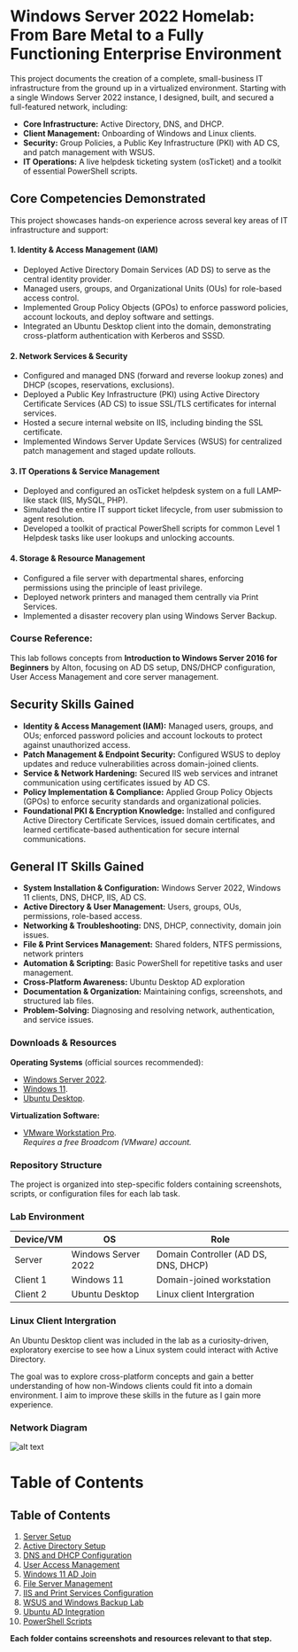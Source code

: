 # Windows Server 2022 Homelab: From Bare Metal to a Fully Functioning Enterprise Environment

This project documents the creation of a complete, small-business IT infrastructure from the ground up in a virtualized environment. Starting with a single Windows Server 2022 instance, I designed, built, and secured a full-featured network, including:

- **Core Infrastructure:** Active Directory, DNS, and DHCP.
- **Client Management:** Onboarding of Windows and Linux clients.
- **Security:** Group Policies, a Public Key Infrastructure (PKI) with AD CS, and patch management with WSUS.
- **IT Operations:** A live helpdesk ticketing system (osTicket) and a toolkit of essential PowerShell scripts.


## Core Competencies Demonstrated

This project showcases hands-on experience across several key areas of IT infrastructure and support:

#### 1. Identity & Access Management (IAM)

- Deployed Active Directory Domain Services (AD DS) to serve as the central identity provider.
- Managed users, groups, and Organizational Units (OUs) for role-based access control.
- Implemented Group Policy Objects (GPOs) to enforce password policies, account lockouts, and deploy software and settings.
- Integrated an Ubuntu Desktop client into the domain, demonstrating cross-platform authentication with Kerberos and SSSD.

#### 2. Network Services & Security

- Configured and managed DNS (forward and reverse lookup zones) and DHCP (scopes, reservations, exclusions).
- Deployed a Public Key Infrastructure (PKI) using Active Directory Certificate Services (AD CS) to issue SSL/TLS certificates for internal services.
- Hosted a secure internal website on IIS, including binding the SSL certificate.
- Implemented Windows Server Update Services (WSUS) for centralized patch management and staged update rollouts.

#### 3. IT Operations & Service Management

- Deployed and configured an osTicket helpdesk system on a full LAMP-like stack (IIS, MySQL, PHP).
- Simulated the entire IT support ticket lifecycle, from user submission to agent resolution.
- Developed a toolkit of practical PowerShell scripts for common Level 1 Helpdesk tasks like user lookups and unlocking accounts.

#### 4. Storage & Resource Management

- Configured a file server with departmental shares, enforcing permissions using the principle of least privilege.
- Deployed network printers and managed them centrally via Print Services.
- Implemented a disaster recovery plan using Windows Server Backup.

### Course Reference:

This lab follows concepts from **Introduction to Windows Server 2016 for Beginners** by Alton, focusing on AD DS setup, DNS/DHCP configuration, User Access Management and core server management.

## Security Skills Gained

- **Identity & Access Management (IAM):** Managed users, groups, and OUs; enforced password policies and account lockouts to protect against unauthorized access.  
- **Patch Management & Endpoint Security:** Configured WSUS to deploy updates and reduce vulnerabilities across domain-joined clients.  
- **Service & Network Hardening:** Secured IIS web services and intranet communication using certificates issued by AD CS.  
- **Policy Implementation & Compliance:** Applied Group Policy Objects (GPOs) to enforce security standards and organizational policies.  
- **Foundational PKI & Encryption Knowledge:** Installed and configured Active Directory Certificate Services, issued domain certificates, and learned certificate-based authentication for secure internal communications.  

## General IT Skills Gained

- **System Installation & Configuration:** Windows Server 2022, Windows 11 clients, DNS, DHCP, IIS, AD CS.  
- **Active Directory & User Management:** Users, groups, OUs, permissions, role-based access.  
- **Networking & Troubleshooting:** DNS, DHCP, connectivity, domain join issues.  
- **File & Print Services Management:** Shared folders, NTFS permissions, network printers  
- **Automation & Scripting:** Basic PowerShell for repetitive tasks and user management.  
- **Cross-Platform Awareness:** Ubuntu Desktop AD exploration  
- **Documentation & Organization:** Maintaining configs, screenshots, and structured lab files.  
- **Problem-Solving:** Diagnosing and resolving network, authentication, and service issues.

### Downloads & Resources

**Operating Systems** (official sources recommended):

- [Windows Server 2022](https://go.microsoft.com/fwlink/p/?linkid=2195333).  
- [Windows 11](https://www.microsoft.com/en-us/software-download/windows11). 
- [Ubuntu Desktop](https://ubuntu.com/download/desktop/thank-you?version=24.04.3&architecture=amd64&lts=true).

**Virtualization Software:**  
- [VMware Workstation Pro](https://support.broadcom.com/group/ecx/productdownloads?subfamily=VMware%20Workstation%20Pro&freeDownloads=true).  
  *Requires a free Broadcom (VMware) account.*


### Repository Structure

The project is organized into step-specific folders containing screenshots, scripts, or configuration files for each lab task.

### Lab Environment

| Device/VM | OS                  | Role                                 |
|-----------|-------------------|-------------------------------------|
| Server    | Windows Server 2022 | Domain Controller (AD DS, DNS, DHCP) |
| Client 1  | Windows 11          | Domain-joined workstation            |
| Client 2  | Ubuntu Desktop      | Linux client Intergration        |

### Linux Client Intergration

 An Ubuntu Desktop client was included in the lab as a curiosity-driven, exploratory exercise to see how a Linux system could interact with Active Directory.

 The goal was to explore cross-platform concepts and gain a better understanding of how non-Windows clients could fit into a domain environment. I aim to improve these skills in the future as I gain more experience.

### Network Diagram

![alt text](<Docs/WinServer_AD.drawio (3).png>)

# Table of Contents

## Table of Contents

1. [Server Setup](./01-Server-Setup/)
2. [Active Directory Setup](./02-Active-Directory-Setup/)
3. [DNS and DHCP Configuration](./03-DNS-and-DHCP-Configuration/)
4. [User Access Management](./04-User-Access-Management/)
5. [Windows 11 AD Join](./05-Windows11-AD-Join/)
6. [File Server Management](./06-File-Server-Management/)
7. [IIS and Print Services Configuration](./07-IIS-and-Print-Services-Configuration/)
8. [WSUS and Windows Backup Lab](./08-WSUS-and-Windows-Backup-Lab/)
9. [Ubuntu AD Integration](./09-Ubuntu-AD-Intergration/)
10. [PowerShell Scripts](./10-PowerShell-Scripts/)

**Each folder contains screenshots and resources relevant to that step.**
